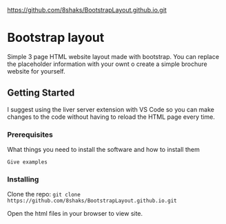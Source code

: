 https://github.com/8shaks/BootstrapLayout.github.io.git

# Bootstrap layout

Simple 3 page HTML website layout made with bootstrap. You can replace the placeholder information with your ownt o create a simple brochure website for yourself.

## Getting Started

I suggest using the liver server extension with VS Code so you can make changes to the code without having to reload the HTML page every time.

### Prerequisites

What things you need to install the software and how to install them

```
Give examples
```

### Installing

Clone the repo:
`git clone https://github.com/8shaks/BootstrapLayout.github.io.git`

Open the html files in your browser to view site.
